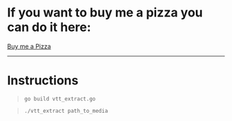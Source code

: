 # If you want to buy me a pizza you can do it here:
[Buy me a Pizza](https://buymeacoffee.com/portmafia9719)

<hr/>

# Instructions

> `go build vtt_extract.go`

>`./vtt_extract path_to_media`
